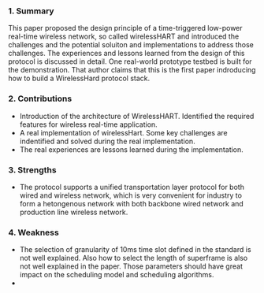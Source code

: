 ### 1. Summary

This paper proposed the design principle of a time-triggered low-power real-time wireless network, so called wirelessHART and introduced the challenges and the potential soluiton and implementations to address those challenges. The experiences and lessons learned from the design of this protocol is discussed in detail. One real-world prototype testbed is built for the demonstration. That author claims that this is the first paper indroducing how to build a WirelessHard protocol stack.

### 2. Contributions

- Introduction of the architecture of WirelessHART. Identified the required features for wireless real-time application.
- A real implementation of wirelessHart. Some key challenges are indentified and solved during the real implementation.
- The real experiences are lessons learned during the implementation.

### 3. Strengths

- The protocol supports a unified transportation layer protocol for both wired and wireless network, which is very convenient for industry to form a hetongenous network with both backbone wired network and production line wireless network.

### 4. Weakness

- The selection of granularity of 10ms time slot defined in the standard is not well explained. Also how to select the length of superframe is also not well explained in the paper. Those parameters should have great impact on the scheduling model and scheduling algorithms.
- 
